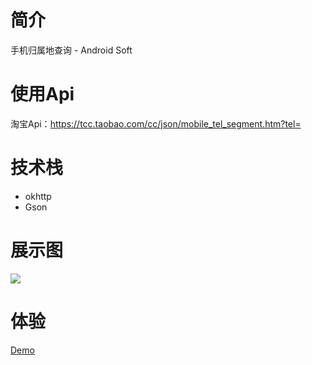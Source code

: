 # 简介
手机归属地查询 - Android Soft
# 使用Api
淘宝Api：https://tcc.taobao.com/cc/json/mobile_tel_segment.htm?tel=
# 技术栈
- okhttp
- Gson
# 展示图
![](https://github.com/Licoy/phone-query/blob/master/app/src/main/res/mipmap-hdpi/show.jpg?raw=true)
# 体验
[Demo](https://fir.im/1fnp)
